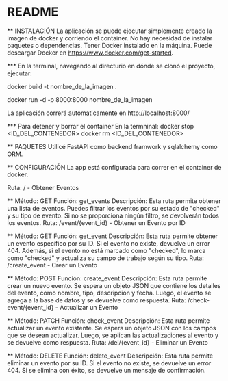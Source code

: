 # README

** INSTALACIÓN
La aplicación se puede ejecutar simplemente creado la imagen de docker y corriendo el container. 
No hay necesidad de instalar paquetes o dependencias. 
Tener Docker instalado en la máquina. Puede descargar Docker en https://www.docker.com/get-started.

*** En la terminal, navegando al directurio en dónde se clonó el proyecto, ejecutar:

docker build -t nombre_de_la_imagen .

docker run -d -p 8000:8000 nombre_de_la_imagen


La aplicación correrá automaticamente en http://localhost:8000/

*** Para detener y borrar el container
En la termninal:
docker stop <ID_DEL_CONTENEDOR>
docker rm <ID_DEL_CONTENEDOR>



** PAQUETES
Utilicé FastAPI como backend framwork y sqlalchemy como ORM.


** CONFIGURACIÓN
La app está configurada para correr en el container de docker.



Ruta: / - Obtener Eventos

** Método: GET
Función: get_events
Descripción: Esta ruta permite obtener una lista de eventos. Puedes filtrar los eventos por su estado de "checked" y su tipo de evento. Si no se proporciona ningún filtro, se devolverán todos los eventos.
Ruta: /event/{event_id} - Obtener un Evento por ID

** Método: GET
Función: get_event
Descripción: Esta ruta permite obtener un evento específico por su ID. Si el evento no existe, devuelve un error 404. Además, si el evento no está marcado como "checked", lo marca como "checked" y actualiza su campo de trabajo según su tipo.
Ruta: /create_event - Crear un Evento

** Método: POST
Función: create_event
Descripción: Esta ruta permite crear un nuevo evento. Se espera un objeto JSON que contiene los detalles del evento, como nombre, tipo, descripción y fecha. Luego, el evento se agrega a la base de datos y se devuelve como respuesta.
Ruta: /check-event/{event_id} - Actualizar un Evento

** Método: PATCH
Función: check_event
Descripción: Esta ruta permite actualizar un evento existente. Se espera un objeto JSON con los campos que se desean actualizar. Luego, se aplican las actualizaciones al evento y se devuelve como respuesta.
Ruta: /del/{event_id} - Eliminar un Evento

** Método: DELETE
Función: delete_event
Descripción: Esta ruta permite eliminar un evento por su ID. Si el evento no existe, se devuelve un error 404. Si se elimina con éxito, se devuelve un mensaje de confirmación.
